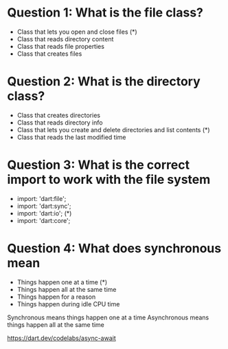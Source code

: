 # Question 1: What is the file class?
- Class that lets you open and close files (*)
- Class that reads directory content
- Class that reads file properties
- Class that creates files

# Question 2: What is the directory class?
- Class that creates directories
- Class that reads directory info
- Class that lets you create and delete directories and list contents (*)
- Class that reads the last modified time

# Question 3: What is the correct import to work with the file system
- import: 'dart:file';
- import: 'dart:sync';
- import: 'dart:io'; (*)
- import: 'dart:core';

# Question 4: What does synchronous mean
- Things happen one at a time (*)
- Things happen all at the same time
- Things happen for a reason
- Things happen during idle CPU time


Synchronous means things happen one at a time
Asynchronous means things happen all at the same time

https://dart.dev/codelabs/async-await